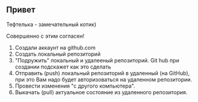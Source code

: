 ## Привет

Тефтелька - замечательный котик)

Совершенно с этим согласен!

1. Создали аккаунт на github.com
2. Создать локальный репозиторий
3. "Подружить" локальный и удалееный репозиторий. Git hub при создании подскажет как это сделать
4. Отправить (push) локальный репозиторий в удаленный (на GitHub), при это Вам надо будет авторизоваться на удаленном репозитории.
5. Провести изменения "с другого компьютера".
6. Выкачать (pull) актуальное состояние из удаленного репозитория.